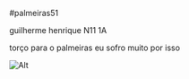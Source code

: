 #palmeiras51

guilherme henrique N11 1A

torço para o palmeiras eu sofro muito por isso

![Alt](https://classic.exame.com/wp-content/uploads/2023/05/Palmeiras.jpg?quality=70&strip=info&w=1200)

